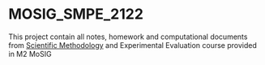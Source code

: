 # MOSIG_SMPE_2122

This project contain all notes, homework and computational documents from [Scientific Methodology](https://github.com/alegrand/SMPE/blob/master/sessions/2021_10_Grenoble/README.org) and Experimental Evaluation course provided in M2 MoSIG
